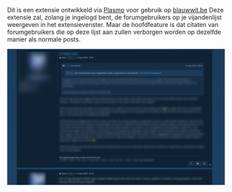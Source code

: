 Dit is een extensie ontwikkeld via  [Plasmo](https://docs.plasmo.com/) voor gebruik op [blauwwit.be](blauwwit.be)
Deze extensie zal, zolang je ingelogd bent, de forumgebruikers op je vijandenlijst weergeven in het extensievenster.
Maar de hoofdfeature is dat citaten van forumgebruikers die op deze lijst aan zullen verborgen worden op dezelfde manier als normale posts.

<img src="./misc/screenshot.png">
